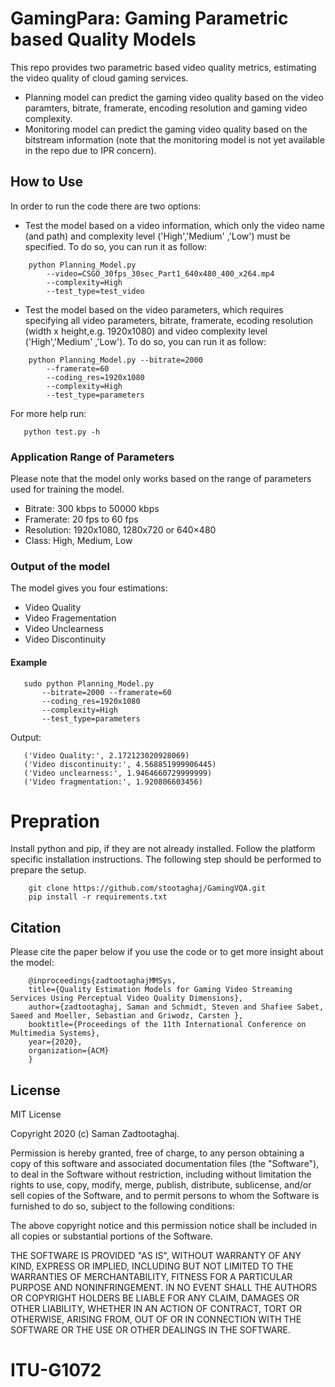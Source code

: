 # GamingPara: Gaming Parametric based Quality Models

This repo provides two parametric based video quality metrics, estimating the video quality of cloud gaming services. 

- Planning model can predict the gaming video quality based on the video paramters, bitrate, framerate, encoding resolution and gaming video complexity. 
- Monitoring model can predict the gaming video quality based on the bitstream information (note that the monitoring model is not yet available in the repo due to IPR concern).

## How to Use
In order to run the code there are two options:
- Test the model based on a video information, which only the video name (and path) and complexity level ('High','Medium' ,'Low') must be specified. To do so, you can run it as follow:

```
    python Planning_Model.py 
        --video=CSGO_30fps_30sec_Part1_640x480_400_x264.mp4 
        --complexity=High 
        --test_type=test_video
```
- Test the model based on the video parameters, which requires specifying all video parameters, bitrate, framerate, ecoding resolution (width x height,e.g. 1920x1080) and video complexity level ('High','Medium' ,'Low').  To do so, you can run it as follow:

```
    python Planning_Model.py --bitrate=2000 
        --framerate=60 
        --coding_res=1920x1080 
        --complexity=High 
        --test_type=parameters
```

 For more help run:
 ```
    python test.py -h
```

### Application Range of Parameters 

Please note that the model only works based on the range of parameters used for training the model. 
- Bitrate: 300 kbps to 50000 kbps
- Framerate: 20 fps to 60 fps
- Resolution: 1920x1080, 1280x720 or 640×480
- Class: High, Medium, Low

### Output of the model
The model gives you four estimations: 
- Video Quality
- Video Fragementation
- Video Unclearness
- Video Discontinuity

#### Example 
 ```
    sudo python Planning_Model.py 
        --bitrate=2000 --framerate=60 
        --coding_res=1920x1080 
        --complexity=High 
        --test_type=parameters
 ```
Output: 

 ```
    ('Video Quality:', 2.172123020928069)
    ('Video discontinuity:', 4.568851999906445)
    ('Video unclearness:', 1.9464660729999999)
    ('Video fragmentation:', 1.920806603456)
 ```

# Prepration 
Install python and pip, if they are not already installed. Follow the platform specific installation instructions. The following step should be performed to prepare the setup.
```
    git clone https://github.com/stootaghaj/GamingVQA.git 
    pip install -r requirements.txt
```


## Citation 
Please cite the paper below if you use the code or to get more insight about the model:
```
    @inproceedings{zadtootaghajMMSys,
    title={Quality Estimation Models for Gaming Video Streaming Services Using Perceptual Video Quality Dimensions},
    author={zadtootaghaj, Saman and Schmidt, Steven and Shafiee Sabet, Saeed and Moeller, Sebastian and Griwodz, Carsten },
    booktitle={Proceedings of the 11th International Conference on Multimedia Systems},
    year={2020},
    organization={ACM}
    }
```


## License 

MIT License

Copyright 2020 (c) Saman Zadtootaghaj.

Permission is hereby granted, free of charge, to any person obtaining a copy of this software and associated documentation files (the "Software"), to deal in the Software without restriction, including without limitation the rights to use, copy, modify, merge, publish, distribute, sublicense, and/or sell copies of the Software, and to permit persons to whom the Software is furnished to do so, subject to the following conditions:

The above copyright notice and this permission notice shall be included in all copies or substantial portions of the Software.

THE SOFTWARE IS PROVIDED "AS IS", WITHOUT WARRANTY OF ANY KIND, EXPRESS OR IMPLIED, INCLUDING BUT NOT LIMITED TO THE WARRANTIES OF MERCHANTABILITY, FITNESS FOR A PARTICULAR PURPOSE AND NONINFRINGEMENT. IN NO EVENT SHALL THE AUTHORS OR COPYRIGHT HOLDERS BE LIABLE FOR ANY CLAIM, DAMAGES OR OTHER LIABILITY, WHETHER IN AN ACTION OF CONTRACT, TORT OR OTHERWISE, ARISING FROM, OUT OF OR IN CONNECTION WITH THE SOFTWARE OR THE USE OR OTHER DEALINGS IN THE SOFTWARE.
# ITU-G1072
